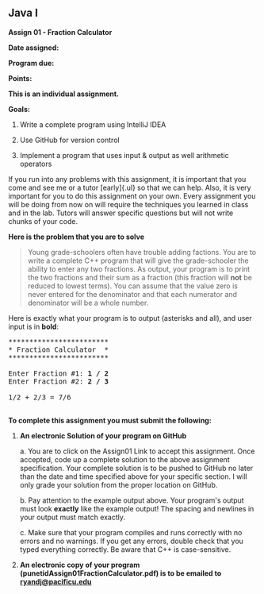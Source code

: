 ## Java I

**Assign 01 - Fraction Calculator**

**Date assigned:**

**Program due:**

**Points:**

**This is an individual assignment.**

**Goals:**

1.  Write a complete program using IntelliJ IDEA

2.  Use GitHub for version control

3.  Implement a program that uses input & output as well
    arithmetic operators

If you run into any problems with this assignment, it is important that
you come and see me or a tutor [early]{.ul} so that we can help. Also,
it is very important for you to do this assignment on your own. Every
assignment you will be doing from now on will require the techniques you
learned in class and in the lab. Tutors will answer specific questions
but will not write chunks of your code.

**Here is the problem that you are to solve**

> Young grade-schoolers often have trouble adding factions. You are to
> write a complete C++ program that will give the grade-schooler the
> ability to enter any two fractions. As output, your program is to
> print the two fractions and their sum as a fraction (this fraction
> will **not** be reduced to lowest terms). You can assume that the
> value zero is never entered for the denominator and that each
> numerator and denominator will be a whole number.

Here is exactly what your program is to output (asterisks and all), and
user input is in **bold**:

<pre>
************************
* Fraction Calculator  *
************************

Enter Fraction #1: <b>1 / 2</b>
Enter Fraction #2: <b>2 / 3</b>

1/2 + 2/3 = 7/6

</pre>

**To complete this assignment you must submit the following:**

1.  **An electronic Solution of your program on GitHub**

    a.  You are to click on the Assign01 Link to accept this
        assignment. Once accepted, code up a
        complete solution to the above assignment specification. Your
        complete solution is to be pushed to GitHub no later than the
        date and time specified above for your specific section. I will
        only grade your solution from the proper location on GitHub.

    b.  Pay attention to the example output above. Your program's output
        must look **exactly** like the example output! The spacing and
        newlines in your output must match exactly.

    c.  Make sure that your program compiles and runs correctly with no
        errors and no warnings. If you get any errors, double check that
        you typed everything correctly. Be aware that C++ is
        case-sensitive.

2.  **An electronic copy of your program (punetidAssign01FractionCalculator.pdf) is to be emailed to ryandj@pacificu.edu**
